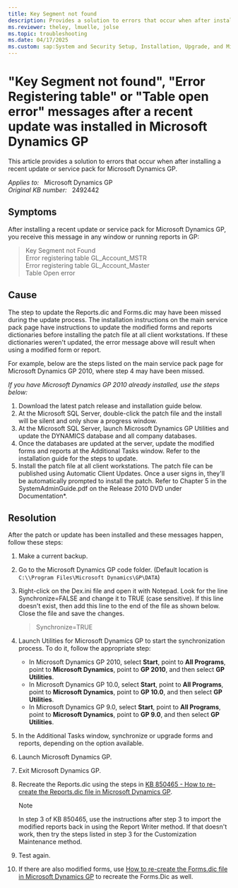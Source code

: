 ```yaml
---
title: Key Segment not found
description: Provides a solution to errors that occur when after installing a recent update or service pack for Microsoft Dynamics GP.
ms.reviewer: theley, lmuelle, jolse
ms.topic: troubleshooting
ms.date: 04/17/2025
ms.custom: sap:System and Security Setup, Installation, Upgrade, and Migrations
---
```

# "Key Segment not found", "Error Registering table" or "Table open error" messages after a recent update was installed in Microsoft Dynamics GP

This article provides a solution to errors that occur when after installing a recent update or service pack for Microsoft Dynamics GP.

_Applies to:_ &nbsp; Microsoft Dynamics GP  
_Original KB number:_ &nbsp; 2492442

## Symptoms

After installing a recent update or service pack for Microsoft Dynamics GP, you receive this message in any window or running reports in GP:

> Key Segment not Found  
Error registering table GL_Account_MSTR  
Error registering table GL_Account_Master  
Table Open error

## Cause

The step to update the Reports.dic and Forms.dic may have been missed during the update process. The installation instructions on the main service pack page have instructions to update the modified forms and reports dictionaries before installing the patch file at all client workstations. If these dictionaries weren't updated, the error message above will result when using a modified form or report.

For example, below are the steps listed on the main service pack page for Microsoft Dynamics GP 2010, where step 4 may have been missed.

*If you have Microsoft Dynamics GP 2010 already installed, use the steps below:*

1. Download the latest patch release and installation guide below.
2. At the Microsoft SQL Server, double-click the patch file and the install will be silent and only show a progress window.
3. At the Microsoft SQL Server, launch Microsoft Dynamics GP Utilities and update the DYNAMICS database and all company databases.
4. Once the databases are updated at the server, update the modified forms and reports at the Additional Tasks window. Refer to the installation guide for the steps to update.
5. Install the patch file at all client workstations. The patch file can be published using Automatic Client Updates. Once a user signs in, they'll be automatically prompted to install the patch. Refer to Chapter 5 in the SystemAdminGuide.pdf on the Release 2010 DVD under Documentation*.

## Resolution

After the patch or update has been installed and these messages happen, follow these steps:

1. Make a current backup.

2. Go to the Microsoft Dynamics GP code folder. (Default location is `C:\\Program Files\Microsoft Dynamics\GP\DATA`)

3. Right-click on the Dex.ini file and open it with Notepad. Look for the line Synchronize=FALSE and change it to TRUE (case sensitive). If this line doesn't exist, then add this line to the end of the file as shown below. Close the file and save the changes.

    > Synchronize=TRUE

4. Launch Utilities for Microsoft Dynamics GP to start the synchronization process. To do it, follow the appropriate step:

    - In Microsoft Dynamics GP 2010, select **Start**, point to **All Programs**, point to **Microsoft Dynamics**, point to **GP 2010**, and then select **GP Utilities**.
    - In Microsoft Dynamics GP 10.0, select **Start**, point to **All Programs**, point to **Microsoft Dynamics**, point to **GP 10.0**, and then select **GP Utilities**.
    - In Microsoft Dynamics GP 9.0, select **Start**, point to **All Programs**, point to **Microsoft Dynamics**, point to **GP 9.0**, and then select **GP Utilities**.

5. In the Additional Tasks window, synchronize or upgrade forms and reports, depending on the option available.

6. Launch Microsoft Dynamics GP.

7. Exit Microsoft Dynamics GP.

8. Recreate the Reports.dic using the steps in [KB 850465 - How to re-create the Reports.dic file in Microsoft Dynamics GP](https://support.microsoft.com/help/850465).

    > [!NOTE]
    > In step 3 of KB 850465, use the instructions after step 3 to import the modified reports back in using the Report Writer method. If that doesn't work, then try the steps listed in step 3 for the Customization Maintenance method.

9. Test again.

10. If there are also modified forms, use [How to re-create the Forms.dic file in Microsoft Dynamics GP](https://support.microsoft.com/help/951767) to recreate the Forms.Dic as well.
